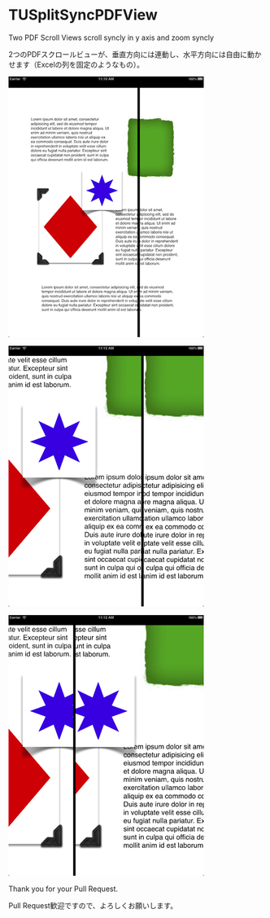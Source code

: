 TUSplitSyncPDFView
==================

Two PDF Scroll Views scroll syncly in y axis and zoom syncly

2つのPDFスクロールビューが、垂直方向には連動し、水平方向には自由に動かせます（Excelの列を固定のようなもの）。

![](TUSplitSyncPDFView01.png)

![](TUSplitSyncPDFView02.png)

![](TUSplitSyncPDFView03.png)

Thank you for your Pull Request.

Pull Request歓迎ですので、よろしくお願いします。
